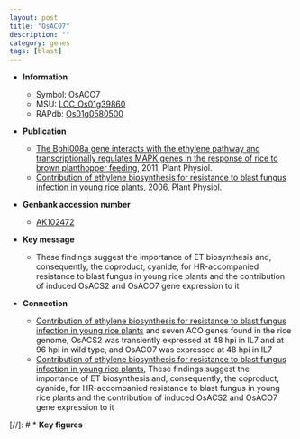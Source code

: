 ```yaml
---
layout: post
title: "OsACO7"
description: ""
category: genes
tags: [blast]
---
```


* **Information**  
    + Symbol: OsACO7  
    + MSU: [LOC_Os01g39860](http://rice.plantbiology.msu.edu/cgi-bin/ORF_infopage.cgi?orf=LOC_Os01g39860)  
    + RAPdb: [Os01g0580500](http://rapdb.dna.affrc.go.jp/viewer/gbrowse_details/irgsp1?name=Os01g0580500)  

* **Publication**  
    + [The Bphi008a gene interacts with the ethylene pathway and transcriptionally regulates MAPK genes in the response of rice to brown planthopper feeding](http://www.ncbi.nlm.nih.gov/pubmed?term=The+Bphi008a+gene+interacts+with+the+ethylene+pathway+and+transcriptionally+regulates+MAPK+genes+in+the+response+of+rice+to+brown+planthopper+feeding%5BTitle%5D), 2011, Plant Physiol.
    + [Contribution of ethylene biosynthesis for resistance to blast fungus infection in young rice plants](http://www.ncbi.nlm.nih.gov/pubmed?term=Contribution+of+ethylene+biosynthesis+for+resistance+to+blast+fungus+infection+in+young+rice+plants%5BTitle%5D), 2006, Plant Physiol.

* **Genbank accession number**  
    + [AK102472](http://www.ncbi.nlm.nih.gov/nuccore/AK102472)

* **Key message**  
    + These findings suggest the importance of ET biosynthesis and, consequently, the coproduct, cyanide, for HR-accompanied resistance to blast fungus in young rice plants and the contribution of induced OsACS2 and OsACO7 gene expression to it

* **Connection**  
    + [Contribution of ethylene biosynthesis for resistance to blast fungus infection in young rice plants](ACS) and seven ACO genes found in the rice genome, OsACS2 was transiently expressed at 48 hpi in IL7 and at 96 hpi in wild type, and OsACO7 was expressed at 48 hpi in IL7
    + [Contribution of ethylene biosynthesis for resistance to blast fungus infection in young rice plants](http://www.ncbi.nlm.nih.gov/pubmed?term=Contribution+of+ethylene+biosynthesis+for+resistance+to+blast+fungus+infection+in+young+rice+plants%5BTitle%5D), These findings suggest the importance of ET biosynthesis and, consequently, the coproduct, cyanide, for HR-accompanied resistance to blast fungus in young rice plants and the contribution of induced OsACS2 and OsACO7 gene expression to it

[//]: # * **Key figures**  


